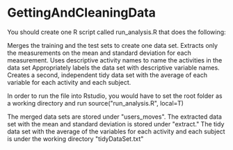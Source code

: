 GettingAndCleaningData
======================
You should create one R script called run_analysis.R that does the following:

Merges the training and the test sets to create one data set.
Extracts only the measurements on the mean and standard deviation for each measurement. 
Uses descriptive activity names to name the activities in the data set
Appropriately labels the data set with descriptive variable names. 
Creates a second, independent tidy data set with the average of each variable for each activity and each subject. 

In order to run the file into Rstudio, you would have to set the root folder as a working directory and run source("run_analysis.R", local=T)

The merged data sets are stored under "users_moves". The extracted data set with the mean and standard deviation is stored under "extract."
The tidy data set with the average of the variables for each activity and each subject is under the working directory "tidyDataSet.txt"
